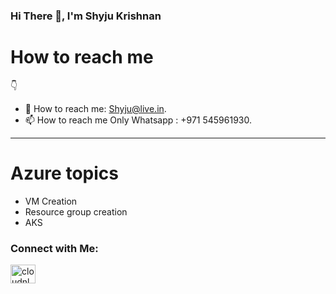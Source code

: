 ### Hi There 👋, I'm Shyju Krishnan

# How to reach me 
👇

- 📧 How to reach me: Shyju@live.in.
- 📫 How to reach me Only Whatsapp : +971 545961930. 

------------------------------------------------------

# Azure topics 
- VM Creation 
- Resource group creation 
- AKS


<h3 align="left">Connect with Me:</h3>
<a href="https://linkedin.com/in/Shyjustack" target="blank"><img align="center" src="https://raw.githubusercontent.com/rahuldkjain/github-profile-readme-generator/master/src/images/icons/Social/linked-in-alt.svg" alt="cloudnloud" height="30" width="40" /></a>
